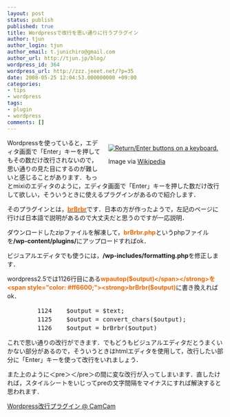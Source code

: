 ```yaml
---
layout: post
status: publish
published: true
title: Wordpressで改行を思い通りに行うプラグイン
author: tjun
author_login: tjun
author_email: t.junichiro@gmail.com
author_url: http://tjun.jp/blog/
wordpress_id: 364
wordpress_url: http://zzz.jeeet.net/?p=35
date: 2008-05-25 12:04:53.000000000 +09:00
categories:
- tips
- wordpress
tags:
- plugin
- wordpress
comments: []
---
```

<div class="zemanta-img" style="margin: 1em; float: right;"><a href="http://commons.wikipedia.org/wiki/Image:Enter.png" target="_blank"><img style="border: medium none; display: block;" src="http://upload.wikimedia.org/wikipedia/commons/thumb/a/a5/Enter.png/202px-Enter.png" alt="Return/Enter buttons on a keyboard." /></a>
<p class="zemanta-img-attribution">Image via <a href="http://commons.wikipedia.org/wiki/Image:Enter.png" target="_blank">Wikipedia</a></p>

</div>
Wordpressを使っていると，エディタ画面で「Enter」キーを押してもその数だけ改行されないので，思い通りの見た目にするのが難しいと感じることがあります．もっとmixiのエディタのように，エディタ画面で「Enter」キーを押した数だけ改行して欲しい，そういうときに使えるプラグインがあるので紹介します．

そのプラグインとは，<a href="http://camcam.info/wordpress/101"><span style="color: #ff6600;"><strong>brBrbr</strong></span></a>です．日本の方が作ったようで，左記のページに行けば日本語で説明があるので大丈夫だと思うのですが一応説明．

ダウンロードしたzipファイルを解凍して，<span style="color: #ff6600;"><strong>brBrbr.php</strong></span>というphpファイルを<strong>/wp-content/plugins/</strong>にアップロードすればok．

ビジュアルエディタでも使うには，<strong>/wp-includes/formatting.php</strong>を修正します．

wordpress2.5では1126行目にある<strong><span style="color: #ff6600;">wpautop($output)</span></strong>を<span style="color: #ff6600;"><strong>brBrbr($output)</strong></span>に書き換えればok．
<pre>
　　　　　1124    $output = $text;
　　　　　1125    $output = convert_chars($output);
　　　　　1126    $output = brBrbr($output)</pre>



これで思い通りの改行ができます．でもどうもビジュアルエディタだとうまくいかない部分があるので，そういうときはhtmlエディタを使用して，改行したい部分に「Enter」キーを使って改行をいれましょう．

また上のように＜pre＞＜/pre＞の間に変な改行が入ってしまいます．直したければ，スタイルシートをいじってpreの文字間隔をマイナスにすれば解決すると思われます．

<a href="http://camcam.info/wordpress/101">Wordpress改行プラグイン @ CamCam</a>

<div class="zemanta-pixie" style="margin: 5px 0pt; width: 100%;"><a class="zemanta-pixie-a" title="Zemified by Zemanta" href="http://www.zemanta.com/"><img class="zemanta-pixie-img" style="border: medium none; float: right;" src="http://img.zemanta.com/pixie.png?x-id=d9aa77dd-07e5-42a1-8a65-b7c1c3450263" alt="" /></a></div>
